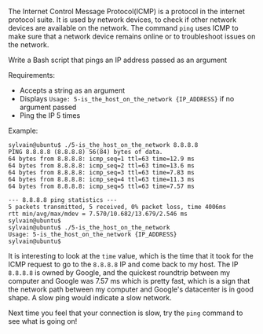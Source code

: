 The Internet Control Message Protocol(ICMP) is a protocol in the internet protocol suite. It is used by network devices, to check if other network devices are available on the network. The command ```ping``` uses ICMP to make sure that a network device remains online or to troubleshoot issues on the network.

Write a Bash script that pings an IP address passed as an argument

Requirements:
- Accepts a string as an argument
- Displays ```Usage: 5-is_the_host_on_the_network {IP_ADDRESS}``` if no argument passed
- Ping the IP 5 times

Example:
```
sylvain@ubuntu$ ./5-is_the_host_on_the_network 8.8.8.8
PING 8.8.8.8 (8.8.8.8) 56(84) bytes of data.
64 bytes from 8.8.8.8: icmp_seq=1 ttl=63 time=12.9 ms
64 bytes from 8.8.8.8: icmp_seq=2 ttl=63 time=13.6 ms
64 bytes from 8.8.8.8: icmp_seq=3 ttl=63 time=7.83 ms
64 bytes from 8.8.8.8: icmp_seq=4 ttl=63 time=11.3 ms
64 bytes from 8.8.8.8: icmp_seq=5 ttl=63 time=7.57 ms

--- 8.8.8.8 ping statistics ---
5 packets transmitted, 5 received, 0% packet loss, time 4006ms
rtt min/avg/max/mdev = 7.570/10.682/13.679/2.546 ms
sylvain@ubuntu$
sylvain@ubuntu$ ./5-is_the_host_on_the_network
Usage: 5-is_the_host_on_the_network {IP_ADDRESS}
sylvain@ubuntu$
```
It is interesting to look at the ```time``` value, which is the time that it took for the ICMP request to go to the ```8.8.8.8``` IP and come back to my host. The IP ```8.8.8.8``` is owned by Google, and the quickest roundtrip between my computer and Google was 7.57 ms which is pretty fast, which is a sign that the network path between my computer and Google's datacenter is in good shape. A slow ping would indicate a slow network.

Next time you feel that your connection is slow, try the ```ping``` command to see what is going on!
